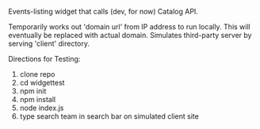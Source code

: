 Events-listing widget that calls (dev, for now) Catalog API.

Temporarily works out 'domain url' from IP address to run locally. This will eventually be replaced with actual domain.
Simulates third-party server by serving 'client' directory.

Directions for Testing:

1. clone repo
2. cd widgettest
3. npm init
4. npm install
5. node index.js
6. type search team in search bar on simulated client site
